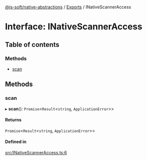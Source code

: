 [@js-soft/native-abstractions](../README.md) / [Exports](../modules.md) / INativeScannerAccess

# Interface: INativeScannerAccess

## Table of contents

### Methods

- [scan](INativeScannerAccess.md#scan)

## Methods

### scan

▸ **scan**(): `Promise`<`Result`<`string`, `ApplicationError`\>\>

#### Returns

`Promise`<`Result`<`string`, `ApplicationError`\>\>

#### Defined in

[src/INativeScannerAccess.ts:6](https://github.com/js-soft/ts-native-access/blob/93dbc36/packages/abstractions/src/INativeScannerAccess.ts#L6)
